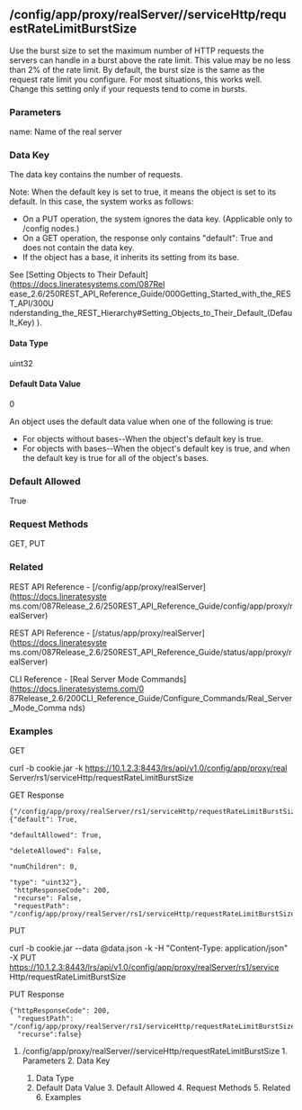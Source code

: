 ## /config/app/proxy/realServer/<name>/serviceHttp/requestRateLimitBurstSize

Use the burst size to set the maximum number of HTTP requests the servers can
handle in a burst above the rate limit. This value may be no less than 2% of
the rate limit. By default, the burst size is the same as the request rate
limit you configure. For most situations, this works well. Change this setting
only if your requests tend to come in bursts.

### Parameters

name: Name of the real server

### Data Key

The data key contains the number of requests.

Note: When the default key is set to true, it means the object is set to its
default. In this case, the system works as follows:

  * On a PUT operation, the system ignores the data key. (Applicable only to /config nodes.)
  * On a GET operation, the response only contains "default": True and does not contain the data key.
  * If the object has a base, it inherits its setting from its base.

See [Setting Objects to Their Default](https://docs.lineratesystems.com/087Rel
ease_2.6/250REST_API_Reference_Guide/000Getting_Started_with_the_REST_API/300U
nderstanding_the_REST_Hierarchy#Setting_Objects_to_Their_Default_(Default_Key)
).

#### Data Type

uint32

#### Default Data Value

0

An object uses the default data value when one of the following is true:

  * For objects without bases--When the object's default key is true.
  * For objects with bases--When the object's default key is true, and when the default key is true for all of the object's bases.

### Default Allowed

True

### Request Methods

GET, PUT

### Related

REST API Reference - [/config/app/proxy/realServer](https://docs.lineratesyste
ms.com/087Release_2.6/250REST_API_Reference_Guide/config/app/proxy/realServer)

REST API Reference - [/status/app/proxy/realServer](https://docs.lineratesyste
ms.com/087Release_2.6/250REST_API_Reference_Guide/status/app/proxy/realServer)

CLI Reference - [Real Server Mode Commands](https://docs.lineratesystems.com/0
87Release_2.6/200CLI_Reference_Guide/Configure_Commands/Real_Server_Mode_Comma
nds)

### Examples

GET

curl -b cookie.jar -k https://10.1.2.3:8443/lrs/api/v1.0/config/app/proxy/real
Server/rs1/serviceHttp/requestRateLimitBurstSize

GET Response

    
    {"/config/app/proxy/realServer/rs1/serviceHttp/requestRateLimitBurstSize": {"default": True,
                                                                                      "defaultAllowed": True,
                                                                                      "deleteAllowed": False,
                                                                                      "numChildren": 0,
                                                                                      "type": "uint32"},
     "httpResponseCode": 200,
     "recurse": False,
     "requestPath": "/config/app/proxy/realServer/rs1/serviceHttp/requestRateLimitBurstSize"}
    

PUT

curl -b cookie.jar --data @data.json -k -H "Content-Type: application/json" -X
PUT https://10.1.2.3:8443/lrs/api/v1.0/config/app/proxy/realServer/rs1/service
Http/requestRateLimitBurstSize

PUT Response

    
    {"httpResponseCode": 200,
      "requestPath": "/config/app/proxy/realServer/rs1/serviceHttp/requestRateLimitBurstSize",
      "recurse":false}

  1. /config/app/proxy/realServer/<name>/serviceHttp/requestRateLimitBurstSize
    1. Parameters
    2. Data Key
      1. Data Type
      2. Default Data Value
    3. Default Allowed
    4. Request Methods
    5. Related
    6. Examples

